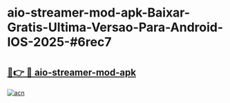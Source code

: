 # aio-streamer-mod-apk-Baixar-Gratis-Ultima-Versao-Para-Android-IOS-2025-#6rec7

# <h2><a href="https://ainizakaria.my?title=aio-streamer-mod-apk&ref=24M">🔗👉 🔴 aio-streamer-mod-apk</a></h2>

[![acn](https://github.com/user-attachments/assets/0f9c940e-d8b0-45ae-aac7-cd30a18b3e1c)](https://ainizakaria.my?title=aio-streamer-mod-apk&ref=24M)

